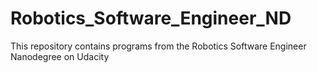 # Robotics_Software_Engineer_ND
This repository contains programs from the Robotics Software Engineer Nanodegree on Udacity
